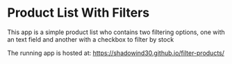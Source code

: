 # Product List With Filters

This app is a simple product list who contains two filtering options, one with an text field and another with a checkbox to filter by stock

The running app is hosted at: https://shadowind30.github.io/filter-products/
